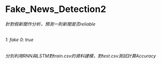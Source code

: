 # Fake_News_Detection2
###### 針對假新聞作分析，預測一則新聞是否reliable
###### 1: fake  0: true
###### 分別利用RNN與LSTM對train.csv的資料建模，對test.csv測試計算Accuracy
